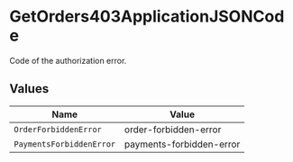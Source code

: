 # GetOrders403ApplicationJSONCode

Code of the authorization error.


## Values

| Name                     | Value                    |
| ------------------------ | ------------------------ |
| `OrderForbiddenError`    | order-forbidden-error    |
| `PaymentsForbiddenError` | payments-forbidden-error |